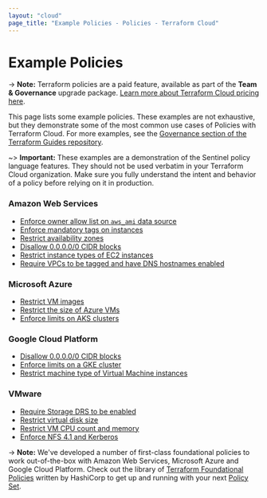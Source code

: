 ```yaml
---
layout: "cloud"
page_title: "Example Policies - Policies - Terraform Cloud"
---
```


# Example Policies

-> **Note:** Terraform policies are a paid feature, available as part of the **Team & Governance** upgrade package. [Learn more about Terraform Cloud pricing here](https://www.hashicorp.com/products/terraform/pricing/).

This page lists some example policies. These examples are not exhaustive, but they demonstrate some of the most common use cases of Policies with Terraform Cloud. For more examples, see the [Governance section of the Terraform Guides repository](https://github.com/hashicorp/terraform-guides/tree/master/governance).

~> **Important:** These examples are a demonstration of the Sentinel policy language features. They should not be used verbatim in your Terraform Cloud organization. Make sure you fully understand the intent and behavior of a policy before relying on it in production. 

### Amazon Web Services

* [Enforce owner allow list on `aws_ami` data source](https://github.com/hashicorp/terraform-guides/blob/master/governance/first-generation/aws/enforce-ami-owners.sentinel)
* [Enforce mandatory tags on instances](https://github.com/hashicorp/terraform-guides/blob/master/governance/second-generation/aws/enforce-mandatory-tags.sentinel)
* [Restrict availability zones](https://github.com/hashicorp/terraform-guides/blob/master/governance/first-generation/aws/restrict-aws-availability-zones.sentinel)
* [Disallow 0.0.0.0/0 CIDR blocks](https://github.com/hashicorp/terraform-guides/blob/master/governance/second-generation/aws/restrict-ingress-sg-rule-cidr-blocks.sentinel)
* [Restrict instance types of EC2 instances](https://github.com/hashicorp/terraform-guides/blob/master/governance/second-generation/aws/restrict-ec2-instance-type.sentinel)
* [Require VPCs to be tagged and have DNS hostnames enabled](https://github.com/hashicorp/terraform-guides/blob/master/governance/first-generation/aws/aws-vpcs-must-have-tags-and-enable-dns-hostnames.sentinel)

### Microsoft Azure

* [Restrict VM images](https://github.com/hashicorp/terraform-guides/blob/master/governance/first-generation/azure/restrict-vm-image-id.sentinel)
* [Restrict the size of Azure VMs](https://github.com/hashicorp/terraform-guides/blob/master/governance/second-generation/azure/restrict-vm-size.sentinel)
* [Enforce limits on AKS clusters](https://github.com/hashicorp/terraform-guides/blob/master/governance/first-generation/azure/aks-cluster-policy.sentinel)

### Google Cloud Platform

* [Disallow 0.0.0.0/0 CIDR blocks](https://github.com/hashicorp/terraform-guides/blob/master/governance/first-generation/gcp/block-allow-all-cidr.sentinel)
* [Enforce limits on a GKE cluster](https://github.com/hashicorp/terraform-guides/blob/master/governance/first-generation/gcp/gke-cluster-policy.sentinel)
* [Restrict machine type of Virtual Machine instances](https://github.com/hashicorp/terraform-guides/blob/master/governance/second-generation/gcp/restrict-gce-machine-type.sentinel)

### VMware

* [Require Storage DRS to be enabled](https://github.com/hashicorp/terraform-guides/blob/master/governance/first-generation/vmware/require-storage-drs.sentinel)
* [Restrict virtual disk size](https://github.com/hashicorp/terraform-guides/blob/master/governance/second-generation/vmware/restrict-vm-disk-size.sentinel)
* [Restrict VM CPU count and memory](https://github.com/hashicorp/terraform-guides/blob/master/governance/second-generation/vmware/restrict-vm-cpu-and-memory.sentinel)
* [Enforce NFS 4.1 and Kerberos](https://github.com/hashicorp/terraform-guides/blob/master/governance/first-generation/vmware/require_nfs41_and_kerberos.sentinel)

-> **Note:** We've developed a number of first-class foundational policies to work out-of-the-box with Amazon Web Services, Microsoft Azure and Google Cloud Platform. Check out the library of [Terraform Foundational Policies](https://github.com/hashicorp/terraform-foundational-policies-library) written by HashiCorp to get up and running with your next [Policy Set](https://www.terraform.io/docs/cloud/sentinel/manage-policies.html#policies-and-policy-sets).